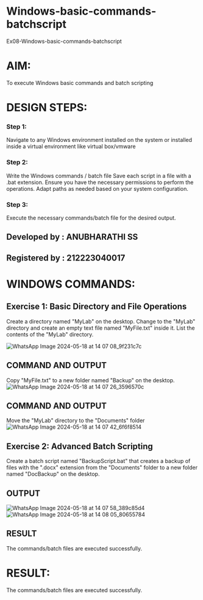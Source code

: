 # Windows-basic-commands-batchscript
Ex08-Windows-basic-commands-batchscript

# AIM:
To execute Windows basic commands and batch scripting

# DESIGN STEPS:

### Step 1:

Navigate to any Windows environment installed on the system or installed inside a virtual environment like virtual box/vmware 

### Step 2:

Write the Windows commands / batch file
Save each script in a file with a .bat extension.
Ensure you have the necessary permissions to perform the operations.
Adapt paths as needed based on your system configuration.
### Step 3:

Execute the necessary commands/batch file for the desired output. 

## Developed by : ANUBHARATHI SS
## Registered by : 212223040017




# WINDOWS COMMANDS:
## Exercise 1: Basic Directory and File Operations
Create a directory named "MyLab" on the desktop.
Change to the "MyLab" directory and create an empty text file named "MyFile.txt" inside it.
List the contents of the "MyLab" directory.

![WhatsApp Image 2024-05-18 at 14 07 08_9f231c7c](https://github.com/23012653/Windows-basic-commands-batchscript/assets/150777517/2337a173-4af4-437e-b8f4-be76e60e24b9)


## COMMAND AND OUTPUT
Copy "MyFile.txt" to a new folder named "Backup" on the desktop.
![WhatsApp Image 2024-05-18 at 14 07 26_3596570c](https://github.com/23012653/Windows-basic-commands-batchscript/assets/150777517/1a72c48d-f961-45e8-9006-747f90960b53)


## COMMAND AND OUTPUT
Move the "MyLab" directory to the "Documents" folder
![WhatsApp Image 2024-05-18 at 14 07 42_6f6f8514](https://github.com/23012653/Windows-basic-commands-batchscript/assets/150777517/5c4a42d3-95d7-4c5f-baf3-a339bc8c91e2)

## Exercise 2: Advanced Batch Scripting
Create a batch script named "BackupScript.bat" that creates a backup of files with the ".docx" extension from the "Documents" folder to a new folder named "DocBackup" on the desktop.

## OUTPUT

![WhatsApp Image 2024-05-18 at 14 07 58_389c85d4](https://github.com/23012653/Windows-basic-commands-batchscript/assets/150777517/6a21dc79-3615-457a-8ff0-f5f2e482f3de)
![WhatsApp Image 2024-05-18 at 14 08 05_80655784](https://github.com/23012653/Windows-basic-commands-batchscript/assets/150777517/d98a0654-65fe-4545-a518-5b2a16754330)

## RESULT
The commands/batch files are executed successfully.





# RESULT:
The commands/batch files are executed successfully.

